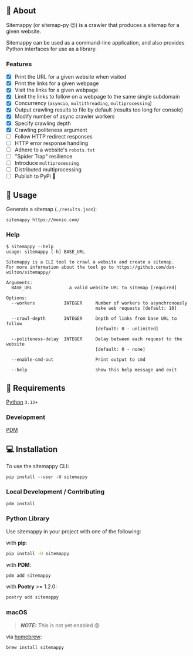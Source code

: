 ## 📖 About 

Sitemappy (or sitemap-py 😉) is a crawler that produces a sitemap for a given website.

Sitemappy can be used as a command-line application, and also provides Python interfaces for use as a library.

### Features

- [x] Print the URL for a given website when visited
- [x] Print the links for a given webpage
- [x] Visit the links for a given webpage
- [x] Limit the links to follow on a webpage to the same single subdomain
- [x] Concurrency (`asyncio`, `multithreading`, `multiprocessing`)
- [x] Output crawling results to file by default (results too long for console)
- [x] Modify number of async crawler workers
- [x] Specify crawling depth
- [x] Crawling politeness argument
- [ ] Follow HTTP redirect responses
- [ ] HTTP error response handling
- [ ] Adhere to a website's `robots.txt`
- [ ] "Spider Trap" resilience
- [ ] Introduce `multiprocessing`
- [ ] Distributed multiprocessing
- [ ] Publish to PyPi 🚀

## 🚀 Usage

Generate a sitemap (`./results.json`):

```shell
sitemappy https://monzo.com/
```

### Help

```shell
$ sitemappy --help
usage: sitemappy [-h] BASE_URL

Sitemappy is a CLI tool to crawl a website and create a sitemap.
For more information about the tool go to https://github.com/dan-wilton/sitemappy/

Arguments:
  BASE_URL              a valid website URL to sitemap [required]

Options:
  --workers           INTEGER     Number of workers to asynchronously 
                                  make web requests [default: 10]
  
  --crawl-depth       INTEGER     Depth of links from base URL to follow
                                  [default: 0 - unlimited]
  
  --politeness-delay  INTEGER     Delay between each request to the website
                                  [default: 0 - none]
  
  --enable-cmd-out                Print output to cmd
  
  --help                          show this help message and exit
```


## 🎒 Requirements 

[Python](https://www.python.org/downloads/) `3.12+`


### Development 

[PDM](https://pdm-project.org/en/latest/)


## 💻 Installation

To use the sitemappy CLI:

```shell
pip install --user -U sitemappy
```

### Local Development / Contributing

```shell
pdm install
```

### Python Library

Use sitemappy in your project with one of the following:

with **pip**:

```bash
pip install -U sitemappy
```

with **PDM**:

```bash
pdm add sitemappy
```

with **Poetry** >= 1.2.0:

```bash
poetry add sitemappy
```

### macOS

> **_NOTE:_** This is not yet enabled 😢

via [homebrew](#macos):

```bash
brew install sitemappy
```
